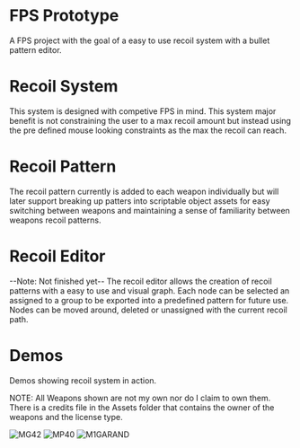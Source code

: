 # FPS Prototype
A FPS project with the goal of a easy to use recoil system with a bullet pattern editor.

# Recoil System
This system is designed with competive FPS in mind. This system major benefit is not constraining the user to a max recoil amount but instead using the pre defined mouse looking constraints as the max the recoil can reach.

# Recoil Pattern
The recoil pattern currently is added to each weapon individually but will later support breaking up patters into scriptable object assets for easy switching between weapons and maintaining a sense of familiarity between weapons recoil patterns.

# Recoil Editor
--Note: Not finished yet--
The recoil editor allows the creation of recoil patterns with a easy to use and visual graph. Each node can be selected an assigned to a group to be exported into a predefined pattern for future use. Nodes can be moved around, deleted or unassigned with the current recoil path.

# Demos
Demos showing recoil system in action.

NOTE: All Weapons shown are not my own nor do I claim to own them. There is a credits file in the Assets folder that contains the owner of the weapons and the license type.

![MG42](https://media.giphy.com/media/FNttWXT6R40bJFN54H/giphy.gif)
![MP40](https://media.giphy.com/media/c6bkN2vMQ2YujPDPRM/giphy.gif)
![M1GARAND](https://media.giphy.com/media/4V7Yuv7pzGfCJtHFaG/giphy.gif)
